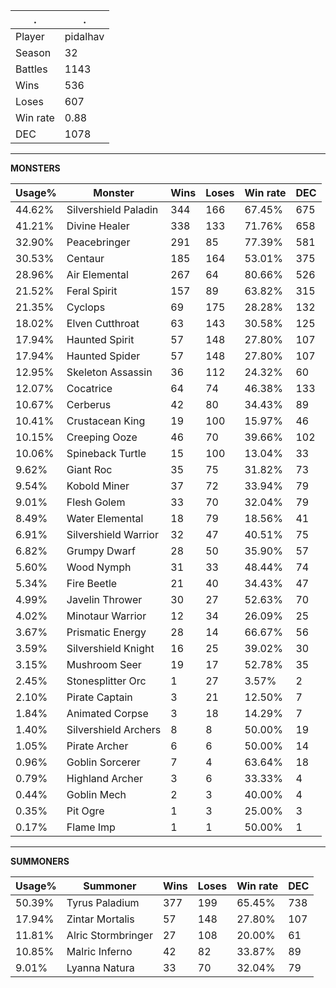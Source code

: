 .|.
|-|-
Player|pidalhav
Season|32
Battles|1143
Wins|536
Loses|607
Win rate|0.88
DEC|1078

---
**MONSTERS**

Usage%|Monster|Wins|Loses|Win rate|DEC|
-|-|-|-|-|-|
44.62%|Silvershield Paladin|344|166|67.45%|675|
41.21%|Divine Healer|338|133|71.76%|658|
32.90%|Peacebringer|291|85|77.39%|581|
30.53%|Centaur|185|164|53.01%|375|
28.96%|Air Elemental|267|64|80.66%|526|
21.52%|Feral Spirit|157|89|63.82%|315|
21.35%|Cyclops|69|175|28.28%|132|
18.02%|Elven Cutthroat|63|143|30.58%|125|
17.94%|Haunted Spirit|57|148|27.80%|107|
17.94%|Haunted Spider|57|148|27.80%|107|
12.95%|Skeleton Assassin|36|112|24.32%|60|
12.07%|Cocatrice|64|74|46.38%|133|
10.67%|Cerberus|42|80|34.43%|89|
10.41%|Crustacean King|19|100|15.97%|46|
10.15%|Creeping Ooze|46|70|39.66%|102|
10.06%|Spineback Turtle|15|100|13.04%|33|
9.62%|Giant Roc|35|75|31.82%|73|
9.54%|Kobold Miner|37|72|33.94%|79|
9.01%|Flesh Golem|33|70|32.04%|79|
8.49%|Water Elemental|18|79|18.56%|41|
6.91%|Silvershield Warrior|32|47|40.51%|75|
6.82%|Grumpy Dwarf|28|50|35.90%|57|
5.60%|Wood Nymph|31|33|48.44%|74|
5.34%|Fire Beetle|21|40|34.43%|47|
4.99%|Javelin Thrower|30|27|52.63%|70|
4.02%|Minotaur Warrior|12|34|26.09%|25|
3.67%|Prismatic Energy|28|14|66.67%|56|
3.59%|Silvershield Knight|16|25|39.02%|30|
3.15%|Mushroom Seer|19|17|52.78%|35|
2.45%|Stonesplitter Orc|1|27|3.57%|2|
2.10%|Pirate Captain|3|21|12.50%|7|
1.84%|Animated Corpse|3|18|14.29%|7|
1.40%|Silvershield Archers|8|8|50.00%|19|
1.05%|Pirate Archer|6|6|50.00%|14|
0.96%|Goblin Sorcerer|7|4|63.64%|18|
0.79%|Highland Archer|3|6|33.33%|4|
0.44%|Goblin Mech|2|3|40.00%|4|
0.35%|Pit Ogre|1|3|25.00%|3|
0.17%|Flame Imp|1|1|50.00%|1|

---
**SUMMONERS**

Usage%|Summoner|Wins|Loses|Win rate|DEC|
-|-|-|-|-|-|
50.39%|Tyrus Paladium|377|199|65.45%|738|
17.94%|Zintar Mortalis|57|148|27.80%|107|
11.81%|Alric Stormbringer|27|108|20.00%|61|
10.85%|Malric Inferno|42|82|33.87%|89|
9.01%|Lyanna Natura|33|70|32.04%|79|
